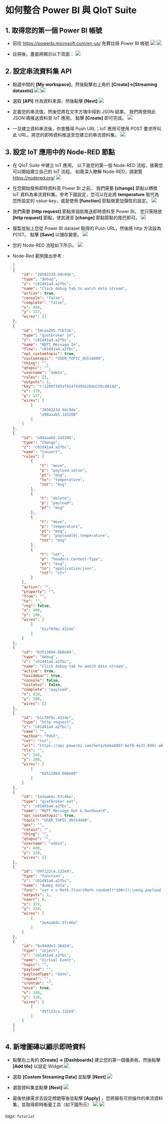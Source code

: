 # 如何整合 Power BI 與 QIoT Suite

## 1. 取得您的第一個 Power BI 帳號

- 前往 https://powerbi.microsoft.com/en-us/ 免費註冊 Power BI 帳號
  ![](https://i.imgur.com/EjSaYPb.png)
  ![](https://i.imgur.com/znPJO6F.png)

- 註冊後，畫面將顯示以下頁面：
  ![](https://i.imgur.com/3XtwFn0.png)

## 2. 設定串流資料集 API

- 點選中間的 **\[My workspace\]**，然後點擊右上角的 **\[Create\]->\[Streaming datasets\]**
  ![](https://i.imgur.com/RHwCn7t.png)
  ![](https://i.imgur.com/A0bHYv4.png)


- 選取 **\[API\]** 作為資料來源，然後點擊 **\[Next\]**
  ![](https://i.imgur.com/qwAw3LR.png)

- 定義您的串流值，然後您將在文字方塊中得到 JSON 結果。 我們將使用此 JSON 碼推送資料至 IoT 應用。 點擊 **\[Create\]** 即可完成。
  ![](https://i.imgur.com/M0Yanqa.png)

- 一旦建立資料串流後，你會獲得 Push URL；IoT 應用可使用 POST 要求呼叫此 URL，將您的即時資料推送至您建立的串流資料集。
  ![](https://i.imgur.com/VxBXVDl.png)


## 3. 設定 IoT 應用中的 Node-RED 節點

- 在 QIoT Suite 中建立 IoT 應用。 以下是您的第一個 Node-RED 流程，接著您可以開始建立自己的 IoT 流程。 如需深入瞭解 Node-RED，請瀏覽 https://nodered.org/
  ![](https://i.imgur.com/GBmWP1i.png)

- 在您開始發佈即時資料至 Power BI 之前， 我們需要 **\[change\]** 節點以轉換 IoT 資料為串流資料集。參考下圖設定，您可以在此將 **temperature** 取代為您所設定的 value-key，或是使用 **\[function\]** 節點做更加彈性的設定。
  ![](https://i.imgur.com/qNpZTPR.png)

- 我們需要 **\[http request\]** 節點來協助推送即時資料至 Power BI。 您只需拖放 **\[http request\]** 節點，使其連至 **\[change\]** 節點節點的尾巴即可。
  ![](https://i.imgur.com/2NopiqU.png)

- 複製並貼上您從 Power BI dataset 取得的 Push URL，然後將 http 方法設為 POST。 點擊 **\[Save\]** 以儲存變更。
  ![](https://i.imgur.com/2BMFY5a.png)

- 您的 Node-RED 流程如下所示。
  ![](https://i.imgur.com/QgEHFD1.png)
  
- Node-Red 範例匯出參考 : 
    ```json
    [
    {
        "id": "2050223d.9dc9de",
        "type": "debug",
        "z": "c01d41a4.a2fbc",
        "name": "Click debug tab to watch data stream",
        "active": true,
        "console": "false",
        "complete": "false",
        "x": 494,
        "y": 157,
        "wires": []
    },
    {
        "id": "34caa285.75b72e",
        "type": "qiotbroker in",
        "z": "c01d41a4.a2fbc",
        "name": "MQTT Message In",
        "flow": "c01d41a4.a2fbc",
        "opt_customtopic": true,
        "customtopic": "USER_TOPIC_db514d80",
        "thing": "",
        "qtopic": "",
        "username": "admin",
        "rules": [],
        "outputs": 1,
        "key": "r:12907185af0147439eb2bda156cd814d",
        "x": 179,
        "y": 157,
        "wires": [
            [
                "2050223d.9dc9de",
                "a98aaab5.1d3208"
            ]
        ]
    },
    {
        "id": "a98aaab5.1d3208",
        "type": "change",
        "z": "c01d41a4.a2fbc",
        "name": "Convert",
        "rules": [
            {
                "t": "move",
                "p": "payload.value",
                "pt": "msg",
                "to": "temperature",
                "tot": "msg"
            },
            {
                "t": "delete",
                "p": "payload",
                "pt": "msg"
            },
            {
                "t": "move",
                "p": "temperature",
                "pt": "msg",
                "to": "payload[0].temperature",
                "tot": "msg"
            },
            {
                "t": "set",
                "p": "headers.Content-Type",
                "pt": "msg",
                "to": "application/json",
                "tot": "str"
            }
        ],
        "action": "",
        "property": "",
        "from": "",
        "to": "",
        "reg": false,
        "x": 400,
        "y": 200,
        "wires": [
            [
                "b1cf0fbc.4314e"
            ]
        ]
    },
    {
        "id": "6d513804.860e08",
        "type": "debug",
        "z": "c01d41a4.a2fbc",
        "name": "Click debug tab to watch data stream",
        "active": true,
        "tosidebar": true,
        "console": false,
        "tostatus": false,
        "complete": "payload",
        "x": 810,
        "y": 200,
        "wires": []
    },
    {
        "id": "b1cf0fbc.4314e",
        "type": "http request",
        "z": "c01d41a4.a2fbc",
        "name": "",
        "method": "POST",
        "ret": "txt",
        "url": "https://api.powerbi.com/beta/6eba8807-6ef0-4e31-890c-a6ecfbb98568/datasets/28c220f3-df96-41d4-a74e-a86db6743c49/rows?key=OzjegMmsmOm%2Bg6II%2Bnx1HTAio%2FhxCRZtKwt3TeA3uW4HyN2BT1SU2xJ%2F5RTq%2F2sLkm1sA5F02KxdilA3x41Phw%3D%3D",
        "tls": "",
        "x": 560,
        "y": 200,
        "wires": [
            [
                "6d513804.860e08"
            ]
        ]
    },
    {
        "id": "2e4aa64c.5fc46a",
        "type": "qiotbroker out",
        "z": "c01d41a4.a2fbc",
        "name": "MQTT Message Out & Dashboard",
        "opt_customtopic": true,
        "topic": "USER_TOPIC_db514d80",
        "qos": "",
        "retain": "",
        "thing": "",
        "qtopic": "",
        "username": "admin",
        "x": 609,
        "y": 320,
        "wires": []
    },
    {
        "id": "d9f122ca.132e9",
        "type": "function",
        "z": "c01d41a4.a2fbc",
        "name": "dummy data",
        "func": "var v = Math.floor(Math.random()*100+1);\nmsg.payload = {value:v};\nreturn msg;",
        "outputs": 1,
        "noerr": 0,
        "x": 373,
        "y": 320,
        "wires": [
            [
                "2e4aa64c.5fc46a"
            ]
        ]
    },
    {
        "id": "9c04dde3.36d24",
        "type": "inject",
        "z": "c01d41a4.a2fbc",
        "name": "Virtual Event",
        "topic": "",
        "payload": "",
        "payloadType": "date",
        "repeat": "",
        "crontab": "",
        "once": true,
        "x": 189,
        "y": 320,
        "wires": [
            [
                "d9f122ca.132e9"
            ]
        ]
    }
    ]
    ```


## 4. 新增圖磚以顯示即時資料

- 點擊右上角的 **\[Create\] -> \[Dashboards\]** 建立您的第一個儀表板，然後點擊 **\[Add tile\]** 以設定 Widget
  ![](https://i.imgur.com/mUgibMa.png)

- 選取 **\[Custom Streaming Data\]** 並點擊 **\[Next\]**
  ![](https://i.imgur.com/xRZ8VHp.png)
  
- 選取資料集並點擊 **\[Next\]**
  ![](https://i.imgur.com/gaNfSVb.png)

- 最後依據需求去設定標題等後並點擊 **\[Apply\]** ，您將擁有可供操作的串流資料集，並取得即時衡量工具（如下圖所示）
  ![](https://i.imgur.com/7XYV4AY.png)
  ![](https://i.imgur.com/aDoOBLS.png)


###### tags: `Tutorial`